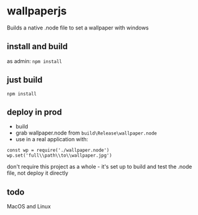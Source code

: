 # wallpaperjs

Builds a native .node file to set a wallpaper with windows

## install and build

as admin: `npm install`

## just build

`npm install`

## deploy in prod

- build
- grab wallpaper.node from `build\Release\wallpaper.node`
- use in a real application with:

```
const wp = require('./wallpaper.node')
wp.set('full\\path\\to\\wallpaper.jpg')
```

don't require this project as a whole - it's set up to build and test the .node file, not deploy it directly

## todo

MacOS and Linux
